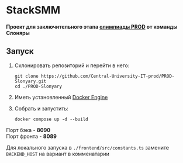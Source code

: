 # StackSMM

#### Проект для заключительного этапа [олимпиады PROD](https://prodcontest.ru/) от команды Слоняры

## Запуск

1. Склонировать репозиторий и перейти в него:

   ```
   git clone https://github.com/Central-University-IT-prod/PROD-Slonyary.git
   cd ./PROD-Slonyary
   ```

2. Иметь установленный [Docker Engine](https://docs.docker.com/engine/)

3. Собрать и запустить:

   ```
   docker compose up -d --build
   ```

Порт бэка - **8090** \
Порт фронта - **8089**

Для локального запуска в `./frontend/src/constants.ts` замените `BACKEND_HOST` на вариант в комменатарии
